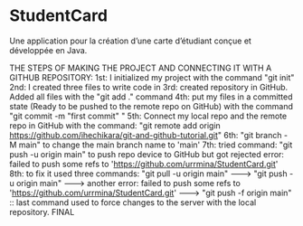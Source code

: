 # StudentCard
Une application pour la création d’une carte d’étudiant conçue et développée en Java.

THE STEPS OF MAKING THE PROJECT AND CONNECTING IT WITH A GITHUB REPOSITORY: 
1st: I initialized my project with the command "git init"
2nd: I created three files to write code in
3rd: created repository in GitHub. Added all files with the "git add ." command
4th: put my files in a committed state (Ready to be pushed to the remote repo on GitHub) with the command "git commit -m "first commit" "
5th: Connect my local repo and the remote repo in GitHub with the command: "git remote add origin https://github.com/ihechikara/git-and-github-tutorial.git"
6th: "git branch -M main" to change the main branch name to 'main'
7th: tried command: "git push -u origin main" to push repo device to GitHub but got rejected    error: failed to push some refs to 'https://github.com/urrmina/StudentCard.git'
8th: to fix it used three commands: "git pull -u origin main" ---> "git push -u origin main" ---> another error: failed to push some refs to 'https://github.com/urrmina/StudentCard.git' ---> "git push -f origin main" :: last command used to force changes to the server with the local repository.
FINAL
